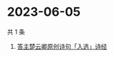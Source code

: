 # 2023-06-05

共 1 条

<!-- BEGIN -->
<!-- 最后更新时间 Mon Jun 05 2023 00:14:15 GMT+0800 (China Standard Time) -->

1. [答主楚云卿原创诗句「入选」诗经](https://www.zhihu.com/search?q=答主楚云卿原创诗句「入选」诗经)

<!-- END -->
